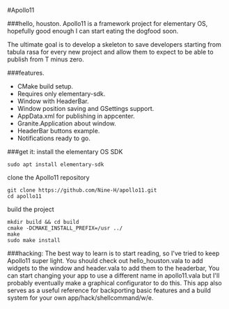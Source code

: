 #Apollo11

###hello, houston.
Apollo11 is a framework project for elementary OS, hopefully good enough I can start eating the dogfood soon.

The ultimate goal is to develop a skeleton to save developers starting from tabula rasa for every new project and allow them to expect to be able to publish from T minus zero.

###features.
* CMake build setup.
* Requires only elementary-sdk.
* Window with HeaderBar.
* Window position saving and GSettings support.
* AppData.xml for publishing in appcenter.
* Granite.Application about window.
* HeaderBar buttons example.
* Notifications ready to go.

###get it:
install the elementary OS SDK

```
sudo apt install elementary-sdk
```

clone the Apollo11 repository
```
git clone https://github.com/Nine-H/apollo11.git
cd apollo11
```

build the project

```
mkdir build && cd build
cmake -DCMAKE_INSTALL_PREFIX=/usr ../
make
sudo make install
```

###hacking:
The best way to learn is to start reading, so I've tried to keep Apollo11 super light. You should check out hello_houston.vala to add widgets to the window and header.vala to add them to the headerbar, You can start changing your app to use a different name in apollo11.vala but I'll probably eventually make a graphical configurator to do this. This app also serves as a useful reference for backporting basic features and a build system for your own app/hack/shellcommand/w/e.
